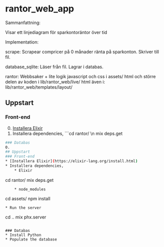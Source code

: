 # rantor_web_app
Sammanfattning:

Visar ett linjediagram för sparkontoräntor över tid

Implementation:

scrape: Scrapear compricer på 0 månader ränta på sparkonton. Skriver till fil.

database_sqlite: Läser från fil. Lagrar i databas.

rantor: Webbsaker + lite logik
    javascript och css i assets/
    html och större delen av koden i lib/rantor_web/live/
    html även i: lib/rantor_web/templates/layout/

## Uppstart
### Front-end
0. [Installera Elixir](https://elixir-lang.org/install.html)
0. Installera dependencies, ```cd rantor/ \n mix deps.get

```sh
### Databas
0. 
## Uppstart
### Front-end
* [Installera Elixir](https://elixir-lang.org/install.html)
* Installera dependencies, 
    * Elixir
```
cd rantor/ 
mix deps.get
```
    * node_modules
```
cd assets/
npm install
```
* Run the server
```
cd ..
mix phx.server
```

### Databas
* Install Python
* Populate the database
